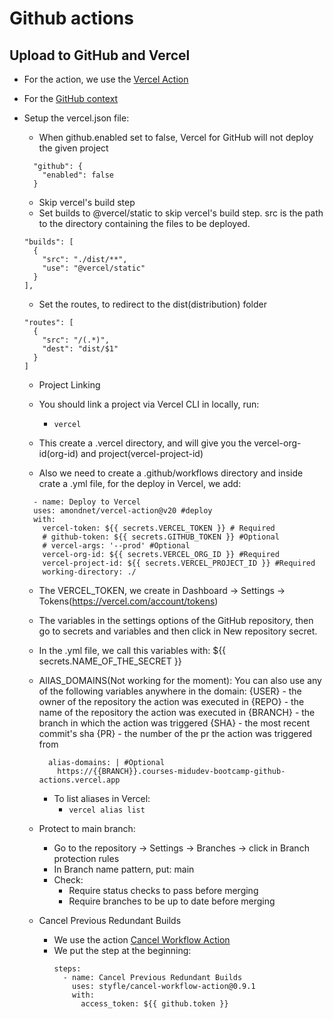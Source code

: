 # Github actions

## Upload to GitHub and Vercel
- For the action, we use the [Vercel Action](https://github.com/marketplace/actions/vercel-action)
- For the [GitHub context](https://docs.github.com/en/actions/learn-github-actions/contexts#github-context)

- Setup the vercel.json file:
  - When github.enabled set to false, Vercel for GitHub will not deploy the given project
  ~~~
    "github": {
      "enabled": false
    }
  ~~~

  - Skip vercel's build step
  - Set builds to @vercel/static to skip vercel's build step. src is the path to the directory containing the files to be deployed.
  ~~~
  "builds": [
    {
      "src": "./dist/**",
      "use": "@vercel/static"
    }
  ],
  ~~~
  - Set the routes, to redirect to the dist(distribution) folder
  ~~~
  "routes": [
    {
      "src": "/(.*)",
      "dest": "dist/$1"
    }
  ]
  ~~~

  - Project Linking
  - You should link a project via Vercel CLI in locally, run:
    - `vercel`

  - This create a .vercel directory, and will give you the vercel-org-id(org-id) and project(vercel-project-id)

  - Also we need to create a .github/workflows directory and inside crate a .yml file, for the deploy in Vercel, we add:
  ~~~
    - name: Deploy to Vercel
    uses: amondnet/vercel-action@v20 #deploy
    with:
      vercel-token: ${{ secrets.VERCEL_TOKEN }} # Required
      # github-token: ${{ secrets.GITHUB_TOKEN }} #Optional
      # vercel-args: '--prod' #Optional
      vercel-org-id: ${{ secrets.VERCEL_ORG_ID }} #Required
      vercel-project-id: ${{ secrets.VERCEL_PROJECT_ID }} #Required
      working-directory: ./
  ~~~
  - The VERCEL_TOKEN, we create in Dashboard -> Settings -> Tokens(https://vercel.com/account/tokens)
  - The variables in the settings options of the GitHub repository, then go to secrets and variables and then click in
  New repository secret.
  - In the .yml file, we call this variables with: ${{ secrets.NAME_OF_THE_SECRET }}

  - AlIAS_DOMAINS(Not working for the moment):
  You can also use any of the following variables anywhere in the domain:
    {USER} - the owner of the repository the action was executed in
    {REPO} - the name of the repository the action was executed in
    {BRANCH} - the branch in which the action was triggered
    {SHA} - the most recent commit's sha
    {PR} - the number of the pr the action was triggered from

    ~~~
      alias-domains: | #Optional
        https://{{BRANCH}}.courses-midudev-bootcamp-github-actions.vercel.app
    ~~~

    - To list aliases in Vercel:
      - `vercel alias list`

  - Protect to main branch:
    - Go to the repository -> Settings -> Branches -> click in Branch protection rules
    - In Branch name pattern, put: main
    - Check: 
      - Require status checks to pass before merging
      - Require branches to be up to date before merging

  - Cancel Previous Redundant Builds
    - We use the action [Cancel Workflow Action](https://github.com/marketplace/actions/cancel-workflow-action)
    - We put the step at the beginning:
      ~~~
      steps:
        - name: Cancel Previous Redundant Builds
          uses: styfle/cancel-workflow-action@0.9.1
          with:
            access_token: ${{ github.token }}
      ~~~